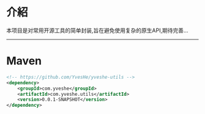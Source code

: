 # 介紹
本项目是对常用开源工具的简单封装,旨在避免使用复杂的原生API,期待完善...

---

# Maven
```xml
<!-- https://github.com/YvesHe/yveshe-utils -->
<dependency>
    <groupId>com.yveshe</groupId>
    <artifactId>com.yveshe.utils</artifactId>
    <version>0.0.1-SNAPSHOT</version>
</dependency>
```





